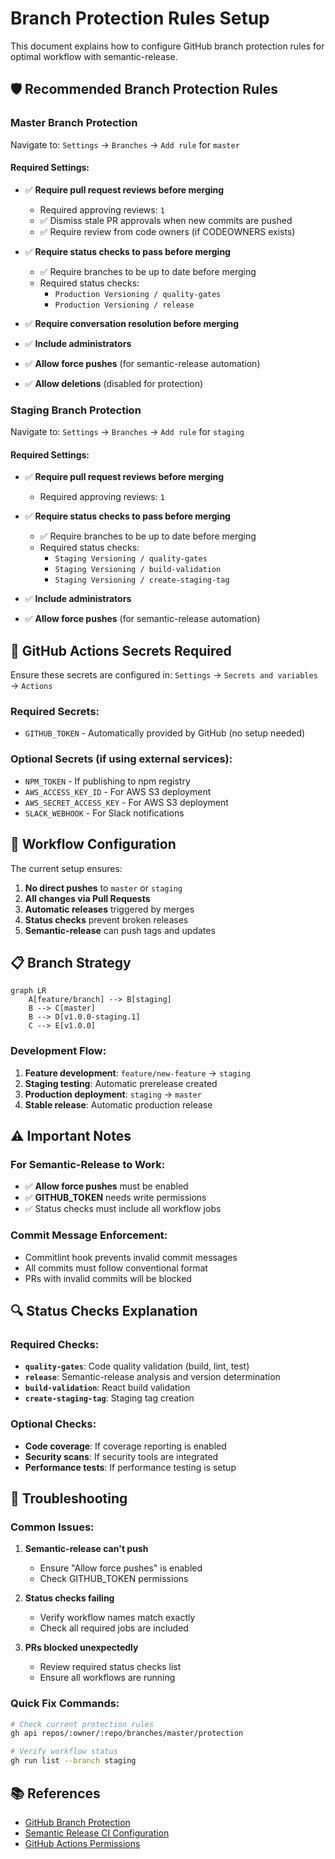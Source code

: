 # Branch Protection Rules Setup

This document explains how to configure GitHub branch protection rules for optimal workflow with semantic-release.

## 🛡️ Recommended Branch Protection Rules

### **Master Branch Protection**

Navigate to: `Settings` → `Branches` → `Add rule` for `master`

#### Required Settings:
- ✅ **Require pull request reviews before merging**
  - Required approving reviews: `1`
  - ✅ Dismiss stale PR approvals when new commits are pushed
  - ✅ Require review from code owners (if CODEOWNERS exists)

- ✅ **Require status checks to pass before merging**
  - ✅ Require branches to be up to date before merging
  - Required status checks:
    - `Production Versioning / quality-gates`
    - `Production Versioning / release`

- ✅ **Require conversation resolution before merging**

- ✅ **Include administrators**

- ✅ **Allow force pushes** (for semantic-release automation)

- ✅ **Allow deletions** (disabled for protection)

### **Staging Branch Protection**

Navigate to: `Settings` → `Branches` → `Add rule` for `staging`

#### Required Settings:
- ✅ **Require pull request reviews before merging**
  - Required approving reviews: `1`

- ✅ **Require status checks to pass before merging**
  - ✅ Require branches to be up to date before merging
  - Required status checks:
    - `Staging Versioning / quality-gates`
    - `Staging Versioning / build-validation`
    - `Staging Versioning / create-staging-tag`

- ✅ **Include administrators**

- ✅ **Allow force pushes** (for semantic-release automation)

## 🔧 GitHub Actions Secrets Required

Ensure these secrets are configured in: `Settings` → `Secrets and variables` → `Actions`

### Required Secrets:
- `GITHUB_TOKEN` - Automatically provided by GitHub (no setup needed)

### Optional Secrets (if using external services):
- `NPM_TOKEN` - If publishing to npm registry
- `AWS_ACCESS_KEY_ID` - For AWS S3 deployment
- `AWS_SECRET_ACCESS_KEY` - For AWS S3 deployment
- `SLACK_WEBHOOK` - For Slack notifications

## 🚀 Workflow Configuration

The current setup ensures:

1. **No direct pushes** to `master` or `staging`
2. **All changes via Pull Requests**
3. **Automatic releases** triggered by merges
4. **Status checks** prevent broken releases
5. **Semantic-release** can push tags and updates

## 📋 Branch Strategy

```mermaid
graph LR
    A[feature/branch] --> B[staging]
    B --> C[master]
    B --> D[v1.0.0-staging.1]
    C --> E[v1.0.0]
```

### Development Flow:
1. **Feature development**: `feature/new-feature` → `staging`
2. **Staging testing**: Automatic prerelease created
3. **Production deployment**: `staging` → `master`
4. **Stable release**: Automatic production release

## ⚠️ Important Notes

### For Semantic-Release to Work:
- ✅ **Allow force pushes** must be enabled
- ✅ **GITHUB_TOKEN** needs write permissions
- ✅ Status checks must include all workflow jobs

### Commit Message Enforcement:
- Commitlint hook prevents invalid commit messages
- All commits must follow conventional format
- PRs with invalid commits will be blocked

## 🔍 Status Checks Explanation

### Required Checks:
- **`quality-gates`**: Code quality validation (build, lint, test)
- **`release`**: Semantic-release analysis and version determination
- **`build-validation`**: React build validation
- **`create-staging-tag`**: Staging tag creation

### Optional Checks:
- **Code coverage**: If coverage reporting is enabled
- **Security scans**: If security tools are integrated
- **Performance tests**: If performance testing is setup

## 🚨 Troubleshooting

### Common Issues:

1. **Semantic-release can't push**
   - Ensure "Allow force pushes" is enabled
   - Check GITHUB_TOKEN permissions

2. **Status checks failing**
   - Verify workflow names match exactly
   - Check all required jobs are included

3. **PRs blocked unexpectedly**
   - Review required status checks list
   - Ensure all workflows are running

### Quick Fix Commands:
```bash
# Check current protection rules
gh api repos/:owner/:repo/branches/master/protection

# Verify workflow status
gh run list --branch staging
```

## 📚 References

- [GitHub Branch Protection](https://docs.github.com/en/repositories/configuring-branches-and-merges-in-your-repository/defining-the-mergeability-of-pull-requests/managing-a-branch-protection-rule)
- [Semantic Release CI Configuration](https://semantic-release.gitbook.io/semantic-release/usage/ci-configuration)
- [GitHub Actions Permissions](https://docs.github.com/en/actions/security-guides/automatic-token-authentication)